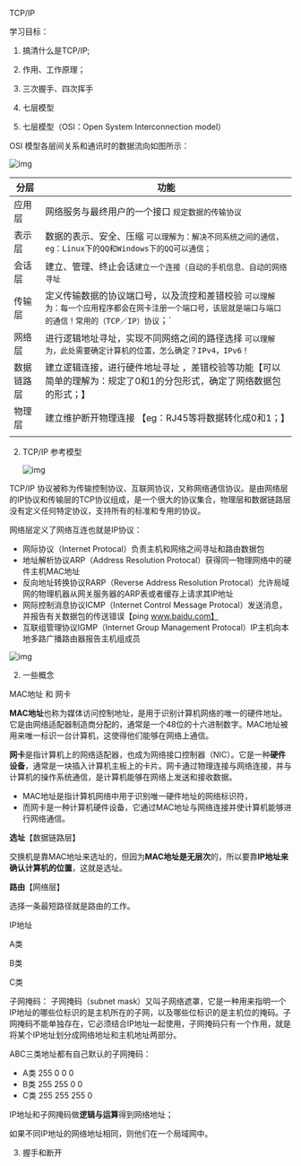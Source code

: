 TCP/IP

学习目标：
1. 搞清什么是TCP/IP;
2. 作用、工作原理；
3. 三次握手、四次挥手
4. 七层模型





1. 七层模型（OSI：Open System Interconnection model）

 OSI 模型各层间关系和通讯时的数据流向如图所示：

![img](D:\document\2023study\nodejs\TCPIP\jpg)

| 分层       | 功能                                                         |
| ---------- | ------------------------------------------------------------ |
| 应用层     | 网络服务与最终用户的一个接口 `规定数据的传输协议`            |
| 表示层     | 数据的表示、安全、压缩 `可以理解为：解决不同系统之间的通信，eg：Linux下的QQ和Windows下的QQ可以通信；` |
| 会话层     | 建立、管理、终止会话`建立一个连接（自动的手机信息、自动的网络寻址` |
| 传输层     | 定义传输数据的协议端口号，以及流控和差错校验  `可以理解为：每一个应用程序都会在网卡注册一个端口号，该层就是端口与端口的通信！常用的（TCP／IP）协议`；` |
| 网络层     | 进行逻辑地址寻址，实现不同网络之间的路径选择 `可以理解为，此处需要确定计算机的位置，怎么确定？IPv4，IPv6！` |
| 数据链路层 | 建立逻辑连接，进行硬件地址寻址 ，差错校验等功能【可以简单的理解为：规定了0和1的分包形式，确定了网络数据包的形式；】 |
| 物理层     | 建立维护断开物理连接 【eg：RJ45等将数据转化成0和1；】        |
|            |                                                              |

2. TCP/IP 参考模型

   [^说明]: OSI 模型由国际化标准组织制定，本应该在全球范围内推广，但由于OSI的设计过于理想不合实际，再加上当时应用TCP/IP模型的因特网（Internet）已经覆盖了全球大部分地区。种种原因，导致OSI并没有取得市场化的成功，仅仅是获得了理论上的研究成果。而 TCP/IP 模型则被作为了事实上的国际标准。

   ![img](D:\document\2023年\nodejs\TCPIP\watermark,type_d3F5LXplbmhlaQ,shadow_50,text_Q1NETiBA5LqL5ZCO5LiN6K-46JGb,size_20,color_FFFFFF,t_70,g_se,x_16)

TCP/IP 协议被称为传输控制协议、互联网协议，又称网络通信协议。是由网络层的IP协议和传输层的TCP协议组成，是一个很大的协议集合，物理层和数据链路层没有定义任何特定协议，支持所有的标准和专用的协议。

网络层定义了网络互连也就是IP协议：

- 网际协议（Internet Protocal）负责主机和网络之间寻址和路由数据包
- 地址解析协议ARP（Address Resolution Protocal）获得同一物理网络中的硬件主机MAC地址
- 反向地址转换协议RARP（Reverse Address Resolution Protocal）允许局域网的物理机器从网关服务器的ARP表或者缓存上请求其IP地址
- 网际控制消息协议ICMP（Internet Control Message Protocal）发送消息，并报告有关数据包的传送错误【ping www.baidu.com】
- 互联组管理协议IGMP（Internet Group Management Protocal）IP主机向本地多路广播路由器报告主机组成员

![img](D:\document\2023study\nodejs\TCPIP\watermark)

2. 一些概念

MAC地址 和 网卡

​	**MAC地址**也称为媒体访问控制地址，是用于识别计算机网络的唯一的硬件地址。它是由网络适配器制造商分配的，通常是一个48位的十六进制数字。MAC地址被用来唯一标识一台计算机，这使得他们能够在网络上通信。

​	**网卡**是指计算机上的网络适配器，也成为网络接口控制器（NIC）。它是一种**硬件设备**，通常是一块插入计算机主板上的卡片。网卡通过物理连接与网络连接，并与计算机的操作系统通信，是计算机能够在网络上发送和接收数据。

- MAC地址是指计算机网络中用于识别唯一硬件地址的网络标识符，
- 而网卡是一种计算机硬件设备，它通过MAC地址与网络连接并使计算机能够进行网络通信。

**选址**【数据链路层】

交换机是靠MAC地址来选址的，但因为**MAC地址是无层次**的，所以要靠**IP地址来确认计算机的位置**，这就是选址。

**路由**【网络层】

选择一条最短路径就是路由的工作。

IP地址

A类  

B类

C类

子网掩码： 子网掩码（subnet mask）又叫子网络遮罩，它是一种用来指明一个IP地址的哪些位标识的是主机所在的子网，以及哪些位标识的是主机位的掩码。子网掩码不能单独存在，它必须结合IP地址一起使用，子网掩码只有一个作用，就是将某个IP地址划分成网络地址和主机地址两部分。

ABC三类地址都有自己默认的子网掩码：

- A类 255 0 0 0
- B类 255 255 0 0 
- C类 255 255 255 0

IP地址和子网掩码做**逻辑与运算**得到网络地址；

如果不同IP地址的网络地址相同，则他们在一个局域网中。

3. 握手和断开
